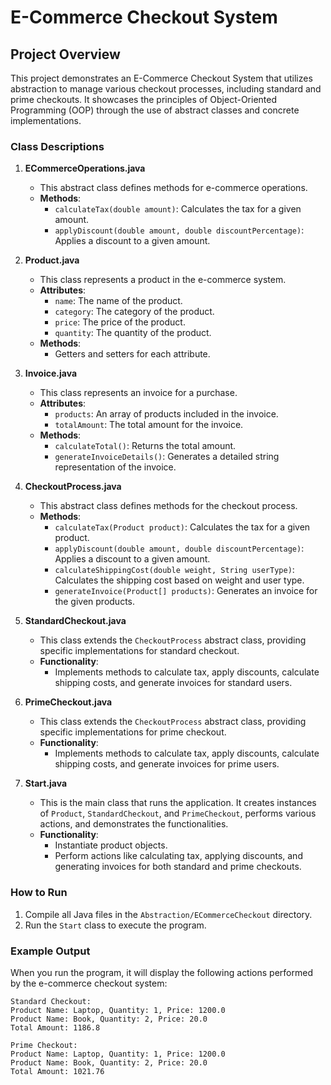 # E-Commerce Checkout System

## Project Overview
This project demonstrates an E-Commerce Checkout System that utilizes abstraction to manage various checkout processes, including standard and prime checkouts. It showcases the principles of Object-Oriented Programming (OOP) through the use of abstract classes and concrete implementations.

### Class Descriptions

1. **ECommerceOperations.java**
   - This abstract class defines methods for e-commerce operations.
   - **Methods**:
     - `calculateTax(double amount)`: Calculates the tax for a given amount.
     - `applyDiscount(double amount, double discountPercentage)`: Applies a discount to a given amount.

2. **Product.java**
   - This class represents a product in the e-commerce system.
   - **Attributes**:
     - `name`: The name of the product.
     - `category`: The category of the product.
     - `price`: The price of the product.
     - `quantity`: The quantity of the product.
   - **Methods**:
     - Getters and setters for each attribute.

3. **Invoice.java**
   - This class represents an invoice for a purchase.
   - **Attributes**:
     - `products`: An array of products included in the invoice.
     - `totalAmount`: The total amount for the invoice.
   - **Methods**:
     - `calculateTotal()`: Returns the total amount.
     - `generateInvoiceDetails()`: Generates a detailed string representation of the invoice.

4. **CheckoutProcess.java**
   - This abstract class defines methods for the checkout process.
   - **Methods**:
     - `calculateTax(Product product)`: Calculates the tax for a given product.
     - `applyDiscount(double amount, double discountPercentage)`: Applies a discount to a given amount.
     - `calculateShippingCost(double weight, String userType)`: Calculates the shipping cost based on weight and user type.
     - `generateInvoice(Product[] products)`: Generates an invoice for the given products.

5. **StandardCheckout.java**
   - This class extends the `CheckoutProcess` abstract class, providing specific implementations for standard checkout.
   - **Functionality**:
     - Implements methods to calculate tax, apply discounts, calculate shipping costs, and generate invoices for standard users.

6. **PrimeCheckout.java**
   - This class extends the `CheckoutProcess` abstract class, providing specific implementations for prime checkout.
   - **Functionality**:
     - Implements methods to calculate tax, apply discounts, calculate shipping costs, and generate invoices for prime users.

7. **Start.java**
   - This is the main class that runs the application. It creates instances of `Product`, `StandardCheckout`, and `PrimeCheckout`, performs various actions, and demonstrates the functionalities.
   - **Functionality**:
     - Instantiate product objects.
     - Perform actions like calculating tax, applying discounts, and generating invoices for both standard and prime checkouts.

### How to Run
1. Compile all Java files in the `Abstraction/ECommerceCheckout` directory.
2. Run the `Start` class to execute the program.

### Example Output
When you run the program, it will display the following actions performed by the e-commerce checkout system:
```
Standard Checkout:
Product Name: Laptop, Quantity: 1, Price: 1200.0
Product Name: Book, Quantity: 2, Price: 20.0
Total Amount: 1186.8

Prime Checkout:
Product Name: Laptop, Quantity: 1, Price: 1200.0
Product Name: Book, Quantity: 2, Price: 20.0
Total Amount: 1021.76
```

